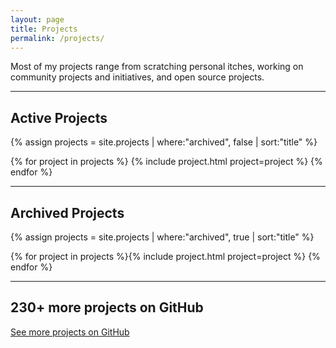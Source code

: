 ```yaml
---
layout: page
title: Projects
permalink: /projects/
---
```


<p class="text-4xl">Most of my projects range from scratching personal itches, working on community projects and initiatives, and open source projects.</p>

----

## Active Projects

{% assign projects = site.projects | where:"archived", false | sort:"title" %}
<div class="grid grid-cols-1 sm:grid-cols-2 gap-4">
{% for project in projects %}
{% include project.html project=project %}
{% endfor %}
</div>

----

## Archived Projects

{% assign projects = site.projects | where:"archived", true | sort:"title" %}
<div class="grid grid-cols-1 sm:grid-cols-2 gap-4">
{% for project in projects %}{% include project.html project=project %}
{% endfor %}
</div>

----

## 230+ more projects on GitHub

[See more projects on GitHub](https://github.com/jefftriplett)
